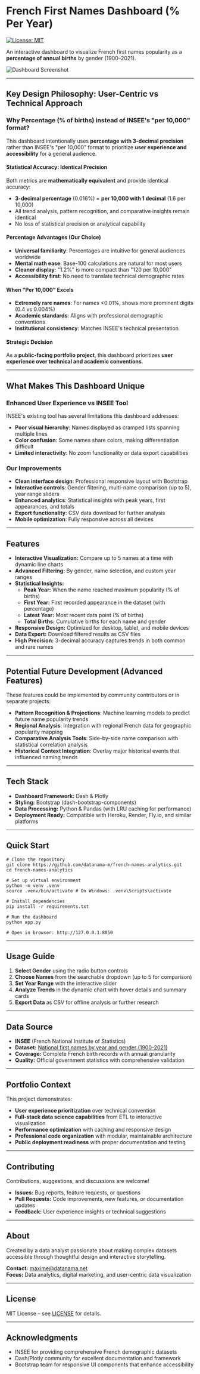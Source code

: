 # French First Names Dashboard (% Per Year)
[![License: MIT](https://img.shields.io/badge/License-MIT-yellow.svg)](https://opensource.org/licenses/MIT)

An interactive dashboard to visualize French first names popularity as a **percentage of annual births** by gender (1900–2021).

![Dashboard Screenshot](docs/dashboard_screenshot.png)

---

## Key Design Philosophy: User-Centric vs Technical Approach

### Why Percentage (% of births) instead of INSEE's "per 10,000" format?

This dashboard intentionally uses **percentage with 3-decimal precision** rather than INSEE's "per 10,000" format to prioritize **user experience and accessibility** for a general audience.

#### Statistical Accuracy: Identical Precision
Both metrics are **mathematically equivalent** and provide identical accuracy:
- **3-decimal percentage** (0.016%) = **per 10,000 with 1 decimal** (1.6 per 10,000)
- All trend analysis, pattern recognition, and comparative insights remain identical
- No loss of statistical precision or analytical capability

#### Percentage Advantages (Our Choice)
- **Universal familiarity**: Percentages are intuitive for general audiences worldwide
- **Mental math ease**: Base-100 calculations are natural for most users
- **Cleaner display**: "1.2%" is more compact than "120 per 10,000"
- **Accessibility first**: No need to translate technical demographic rates

#### When "Per 10,000" Excels
- **Extremely rare names**: For names <0.01%, shows more prominent digits (0.4 vs 0.004%)
- **Academic standards**: Aligns with professional demographic conventions
- **Institutional consistency**: Matches INSEE's technical presentation

#### **Strategic Decision**
As a **public-facing portfolio project**, this dashboard prioritizes **user experience over technical and academic conventions**.

---

## What Makes This Dashboard Unique

### **Enhanced User Experience vs INSEE Tool**
INSEE's existing tool has several limitations this dashboard addresses:
- **Poor visual hierarchy**: Names displayed as cramped lists spanning multiple lines
- **Color confusion**: Some names share colors, making differentiation difficult
- **Limited interactivity**: No zoom functionality or data export capabilities

### **Our Improvements**
- **Clean interface design**: Professional responsive layout with Bootstrap
- **Interactive controls**: Gender filtering, multi-name comparison (up to 5), year range sliders
- **Enhanced analytics**: Statistical insights with peak years, first appearances, and totals
- **Export functionality**: CSV data download for further analysis
- **Mobile optimization**: Fully responsive across all devices

---

## Features

- **Interactive Visualization:** Compare up to 5 names at a time with dynamic line charts
- **Advanced Filtering:** By gender, name selection, and custom year ranges
- **Statistical Insights:**  
  - **Peak Year:** When the name reached maximum popularity (% of births)
  - **First Year:** First recorded appearance in the dataset (with percentage)
  - **Latest Year:** Most recent data point (% of births)
  - **Total Births:** Cumulative births for each name and gender
- **Responsive Design:** Optimized for desktop, tablet, and mobile devices
- **Data Export:** Download filtered results as CSV files
- **High Precision:** 3-decimal accuracy captures trends in both common and rare names

---

## Potential Future Development (Advanced Features)

These features could be implemented by community contributors or in separate projects:

- **Pattern Recognition & Projections**: Machine learning models to predict future name popularity trends
- **Regional Analysis**: Integration with regional French data for geographic popularity mapping
- **Comparative Analysis Tools**: Side-by-side name comparison with statistical correlation analysis
- **Historical Context Integration**: Overlay major historical events that influenced naming trends

---

## Tech Stack

- **Dashboard Framework:** Dash & Plotly
- **Styling:** Bootstrap (dash-bootstrap-components)
- **Data Processing:** Python & Pandas (with LRU caching for performance)
- **Deployment Ready:** Compatible with Heroku, Render, Fly.io, and similar platforms

---

## Quick Start

```
# Clone the repository
git clone https://github.com/datanama-m/french-names-analytics.git
cd french-names-analytics

# Set up virtual environment
python -m venv .venv
source .venv/bin/activate # On Windows: .venv\Scripts\activate

# Install dependencies
pip install -r requirements.txt

# Run the dashboard
python app.py

# Open in browser: http://127.0.0.1:8050
```

---

## Usage Guide

1. **Select Gender** using the radio button controls
2. **Choose Names** from the searchable dropdown (up to 5 for comparison)
3. **Set Year Range** with the interactive slider
4. **Analyze Trends** in the dynamic chart with hover details and summary cards
5. **Export Data** as CSV for offline analysis or further research

---

## Data Source

- **INSEE** (French National Institute of Statistics) 
- **Dataset:** [National first names by year and gender (1900-2021)](https://www.insee.fr/fr/statistiques/2540004#consulter)
- **Coverage:** Complete French birth records with annual granularity
- **Quality:** Official government statistics with comprehensive validation

---

## Portfolio Context

This project demonstrates:
- **User experience prioritization** over technical convention
- **Full-stack data science capabilities** from ETL to interactive visualization  
- **Performance optimization** with caching and responsive design
- **Professional code organization** with modular, maintainable architecture
- **Public deployment readiness** with proper documentation and testing

---

## Contributing

Contributions, suggestions, and discussions are welcome!
- **Issues:** Bug reports, feature requests, or questions
- **Pull Requests:** Code improvements, new features, or documentation updates
- **Feedback:** User experience insights or technical suggestions

---

## About

Created by a data analyst passionate about making complex datasets accessible through thoughtful design and interactive storytelling.

**Contact:** [maxime@datanama.net](mailto:maxime@datanama.net)  
**Focus:** Data analytics, digital marketing, and user-centric data visualization

---

## License

MIT License – see [LICENSE](LICENSE) for details.

---

## Acknowledgments

- INSEE for providing comprehensive French demographic datasets
- Dash/Plotly community for excellent documentation and framework
- Bootstrap team for responsive UI components that enhance accessibility
